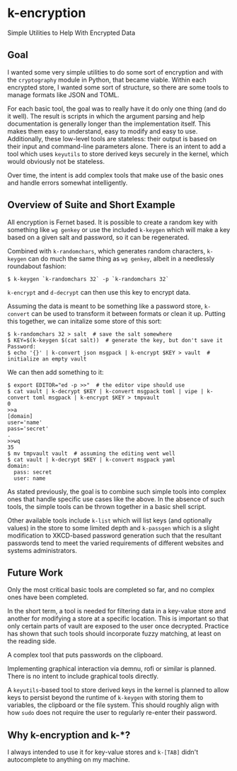# k-encryption
Simple Utilities to Help With Encrypted Data

## Goal
I wanted some very simple utilities to do some sort of encryption and with
the `cryptography` module in Python, that became viable. Within each encrypted
store, I wanted some sort of structure, so there are some tools to manage
formats like JSON and TOML.

For each basic tool, the goal was to really have it do only one thing (and
do it well). The result is scripts in which the argument parsing and help
documentation is generally longer than the implementation itself. This makes
them easy to understand, easy to modify and easy to use. Additionally,
these low-level tools are stateless: their output is based on their input
and command-line parameters alone. There is an intent to add a tool which
uses `keyutils` to store derived keys securely in the kernel, which would
obviously not be stateless.

Over time, the intent is add complex tools that make use of the basic
ones and handle errors somewhat intelligently.

## Overview of Suite and Short Example
All encryption is Fernet based. It is possible to create a random key with
something like `wg genkey` or use the included `k-keygen` which will make a
key based on a given salt and password, so it can be regenerated.

Combined with `k-randomchars`, which generates random characters,
`k-keygen` can do much the same thing as `wg genkey`, albeit in a needlessly
roundabout fashion:

```
$ k-keygen `k-randomchars 32` -p `k-randomchars 32`
```

`k-encrypt` and `d-decrypt` can then use this key to encrypt data.

Assuming the data is meant to be something like a password store, `k-convert`
can be used to transform it between formats or clean it up. Putting this
together, we can initalize some store of this sort:

```
$ k-randomchars 32 > salt  # save the salt somewhere
$ KEY=$(k-keygen $(cat salt))  # generate the key, but don't save it
Password: 
$ echo '{}' | k-convert json msgpack | k-encrypt $KEY > vault  # initialize an empty vault
```

We can then add something to it:

```
$ export EDITOR="ed -p >>"  # the editor vipe should use 
$ cat vault | k-decrypt $KEY | k-convert msgpack toml | vipe | k-convert toml msgpack | k-encrypt $KEY > tmpvault
0
>>a
[domain]
user='name'
pass='secret'
.
>>wq
35
$ mv tmpvault vault  # assuming the editing went well
$ cat vault | k-decrypt $KEY | k-convert msgpack yaml
domain:
  pass: secret
  user: name
```

As stated previously, the goal is to combine such simple tools into complex ones that handle
specific use cases like the above. In the absence of such tools, the simple tools can be thrown
together in a basic shell script.

Other available tools include `k-list` which will list keys (and optionally values) in the store
to some limited depth and `k-passgen` which is a slight modification to XKCD-based password
generation such that the resultant passwords tend to meet the varied requirements of different
websites and systems administrators.

## Future Work
Only the most critical basic tools are completed so far, and no complex ones have been completed.

In the short term, a tool is needed for filtering data in a key-value store and another for modifying
a store at a specific location. This is important so that only certain parts of vault are exposed to
the user once decrypted. Practice has shown that such tools should incorporate fuzzy matching, at
least on the reading side.

A complex tool that puts passwords on the clipboard.

Implementing graphical interaction via demnu, rofi or similar is planned. There is no intent
to include graphical tools directly.

A `keyutils`-based tool to store derived keys in the kernel is planned to allow keys to persist
beyond the runtime of `k-keygen` with storing them to variables, the clipboard or the file system.
This should roughly align with how `sudo` does not require the user to regularly re-enter their
password.

## Why k-encryption and k-\*?
I always intended to use it for key-value stores and `k-[TAB]` didn't
autocomplete to anything on my machine. 
